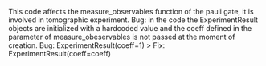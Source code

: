 This code affects the measure_observables function of the pauli gate, it is involved in tomographic experiment. Bug: in the code the ExperimentResult objects are initialized with a hardcoded value and the coeff defined in the parameter of measure_obeservables is not passed at the moment of creation. Bug: ExperimentResult(coeff=1) > Fix: ExperimentResult(coeff=coeff)